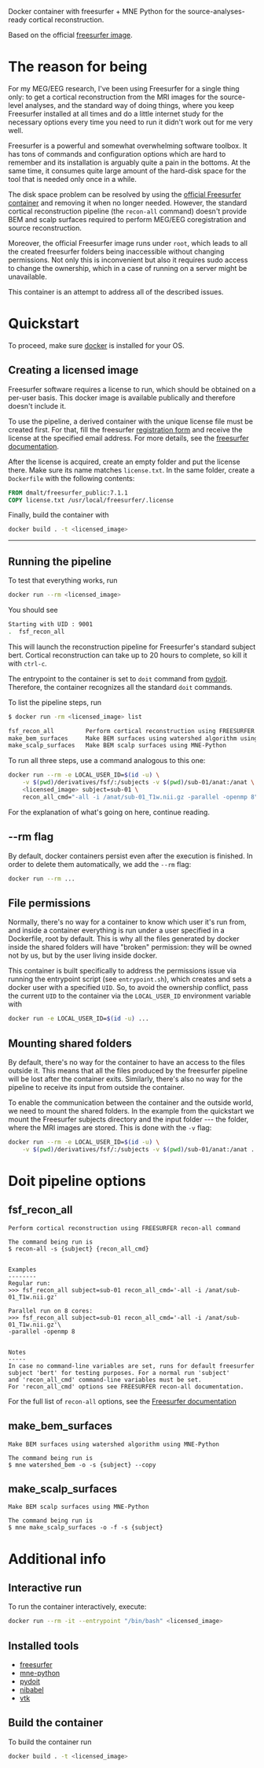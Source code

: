 Docker container with freesurfer + MNE Python for the source-analyses-ready cortical reconstruction.

Based on the official [freesurfer image](https://hub.docker.com/r/freesurfer/freesurfer).

The reason for being
====================
For my MEG/EEG research, I've been using Freesurfer for a single thing only: to
get a cortical reconstruction from the MRI images for the source-level
analyses, and the standard way of doing things, where you keep Freesurfer
installed at all times and do a little internet study for the necessary options
every time you need to run it didn't work out for me very well.

Freesurfer is a powerful and somewhat overwhelming software toolbox. It has
tons of commands and configuration options which are hard to remember and its
installation is arguably quite a pain in the bottoms. At the same time, it consumes quite
large amount of the hard-disk space for the tool that is needed only once in a
while.

The disk space problem can be resolved by using the [official Freesurfer
container](https://hub.docker.com/r/freesurfer/freesurfer/) and removing it
when no longer needed. However, the standard cortical reconstruction pipeline
(the `recon-all` command) doesn't provide BEM and scalp surfaces required to
perform MEG/EEG coregistration and source reconstruction.

Moreover, the official Freesurfer image runs under `root`, which leads to all
the created freesurfer folders being inaccessible without changing permissions.
Not only this is inconvenient but also it requires sudo access to change the
ownership, which in a case of running on a server might be unavailable.

This container is an attempt to address all of the described issues.

Quickstart
==========
To proceed, make sure [docker](https://docs.docker.com/get-docker/) is installed for your OS.

Creating a licensed image
-----------------
Freesurfer software requires a license to run, which should be obtained on a per-user basis.
This docker image is available publically and therefore doesn't include it.

To use the pipeline, a derived container with the unique license file must be
created first. For that,
fill the freesurfer [registration form](https://surfer.nmr.mgh.harvard.edu/registration.html) and
receive the license at the specified email address. For more details, see
the [freesurfer documentation](https://surfer.nmr.mgh.harvard.edu/fswiki/License).


After the license is acquired, create an empty folder and put the license
there. Make sure its name matches `license.txt`. In the same folder, create a
`Dockerfile` with the following contents:
```Dockerfile
FROM dmalt/freesurfer_public:7.1.1
COPY license.txt /usr/local/freesurfer/.license
```
Finally, build the container with
```bash
docker build . -t <licensed_image>
```

---

Running the pipeline
--------------------

To test that everything works, run
```bash
docker run --rm <licensed_image>
```
You should see
```bash
Starting with UID : 9001
.  fsf_recon_all
```
This will launch the reconstruction pipeline for Freesurfer's standard subject bert.
Cortical reconstruction can take up to 20 hours to complete, so kill it with `ctrl-c`.

The entrypoint to the container is set to `doit` command from
[pydoit](https://pydoit.org/contents.html).
Therefore, the container recognizes all the standard `doit` commands.

To list the pipeline steps, run
```bash
$ docker run -rm <licensed_image> list

fsf_recon_all         Perform cortical reconstruction using FREESURFER recon-all command
make_bem_surfaces     Make BEM surfaces using watershed algorithm using MNE-Python
make_scalp_surfaces   Make BEM scalp surfaces using MNE-Python
```


To run all three steps, use a command analogous to this one:
```bash
docker run --rm -e LOCAL_USER_ID=$(id -u) \
    -v $(pwd)/derivatives/fsf/:/subjects -v $(pwd)/sub-01/anat:/anat \
    <licensed_image> subject=sub-01 \
    recon_all_cmd="-all -i /anat/sub-01_T1w.nii.gz -parallel -openmp 8"
```

For the explanation of what's going on here, continue reading.

--rm flag
--------
By default, docker containers persist even after the execution is finished.
In order to delete them automatically, we add the `--rm` flag:
```bash
docker run --rm ...
```

File permissions
----------------
Normally, there's no way for a container to know which user it's run from, and
inside a container everything is run under a user specified in a Dockerfile,
root by default. This is why all the files generated by docker inside the
shared folders will have "broken" permission: they will be owned not by us, but
by the user living inside docker.

This container is built specifically to address the permissions issue via
running the entrypoint script (see `entrypoint.sh`), which creates and sets a
docker user with a specified `UID`. So, to avoid the ownership conflict, pass
the current `UID` to the container via the `LOCAL_USER_ID` environment variable
with
```bash
docker run -e LOCAL_USER_ID=$(id -u) ...
```

Mounting shared folders
-----------------------
By default, there's no way for the container to have an access to the files
outside it. This means that all the files produced by the freesurfer pipeline
will be lost after the container exits. Similarly, there's also no way for the
pipeline to receive its input from outside the container.

To enable the communication between the container and the outside world, we need
to mount the shared folders. In the example from the quickstart we mount the Freesurfer
subjects directory and the input folder --- the folder, where the MRI images are stored.
This is done with the `-v` flag:

```bash
docker run --rm -e LOCAL_USER_ID=$(id -u) \
    -v $(pwd)/derivatives/fsf/:/subjects -v $(pwd)/sub-01/anat:/anat ...
```

Doit pipeline options
=====================

fsf\_recon\_all
-------------
    Perform cortical reconstruction using FREESURFER recon-all command

    The command being run is
    $ recon-all -s {subject} {recon_all_cmd}


    Examples
    --------
    Regular run:
    >>> fsf_recon_all subject=sub-01 recon_all_cmd='-all -i /anat/sub-01_T1w.nii.gz'

    Parallel run on 8 cores:
    >>> fsf_recon_all subject=sub-01 recon_all_cmd='-all -i /anat/sub-01_T1w.nii.gz'\
    -parallel -openmp 8


    Notes
    -----
    In case no command-line variables are set, runs for default freesurfer
    subject 'bert' for testing purposes. For a normal run 'subject'
    and 'recon_all_cmd' command-line variables must be set.
    For 'recon_all_cmd' options see FREESURFER recon-all documentation.

For the full list of `recon-all` options, see the [Freesurfer
documentation](https://surfer.nmr.mgh.harvard.edu/fswiki/recon-all)

make\_bem\_surfaces
-----------------

    Make BEM surfaces using watershed algorithm using MNE-Python

    The command being run is
    $ mne watershed_bem -o -s {subject} --copy


make\_scalp\_surfaces
---------------------
    Make BEM scalp surfaces using MNE-Python

    The command being run is
    $ mne make_scalp_surfaces -o -f -s {subject}


Additional info
===============

Interactive run
---------------
To run the container interactively, execute:
```bash
docker run --rm -it --entrypoint "/bin/bash" <licensed_image>
```

Installed tools
----

- [freesurfer](https://surfer.nmr.mgh.harvard.edu/)
- [mne-python](https://mne.tools/0.23/index.html)
- [pydoit](https://pydoit.org/)
- [nibabel](https://nipy.org/nibabel/)
- [vtk](https://vtk.org/doc/nightly/html/md__builds_gitlab_kitware_sciviz_ci_Documentation_Doxygen_PythonWrappers.html)

Build the container
-------------------

To build the container run
```bash
docker build . -t <licensed_image>
```
